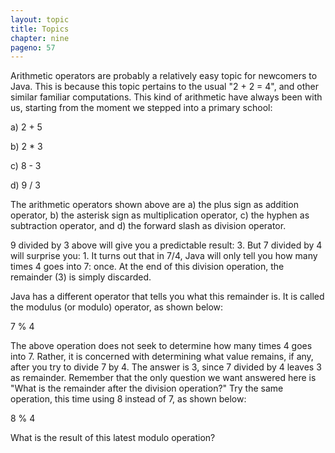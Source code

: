 ```yaml
---
layout: topic
title: Topics
chapter: nine
pageno: 57
---
```


Arithmetic operators are probably a relatively easy topic for newcomers to Java.
This is because this topic pertains to the usual "2 + 2 = 4", and other similar 
familiar computations. This kind of arithmetic have always been with us, starting 
from the moment we stepped into a primary school:

a)      2 + 5  

b)      2 * 3  

c)      8 - 3  

d)      9 / 3 

The arithmetic operators shown above are a) the plus sign as addition operator, b)
the asterisk sign as multiplication operator, c) the hyphen as subtraction operator, 
and d) the forward slash as division operator. 

9 divided by 3 above will give you a predictable result: 3. But 7 divided by 4
will surprise you: 1. It turns out that in 7/4, Java will only tell you how many times
4 goes into 7: once. At the end of this division operation, the remainder (3) is 
simply discarded.

Java has a different operator that tells you what this remainder is. It is called the 
modulus (or modulo) operator, as shown below:

7 % 4 

The above operation does not seek to determine how many times 4 goes into 7. Rather, it is 
concerned with determining what value remains, if any, after you try to divide 7 by 4.
The answer is 3, since 7 divided by 4 leaves 3 as remainder. Remember that the only
question we want answered here is "What is the remainder after the division operation?" Try 
the same operation, this time using 8 instead of 7, as shown below:

8 % 4 

What is the result of this latest modulo operation?

